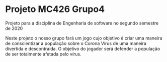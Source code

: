 # Projeto MC426 Grupo4

Projeto para a disciplina de Engenharia de software no segundo semestre de 2020

Neste projeto o nosso grupo fará um jogo cujo objetivo é criar uma maneira de conscientizar a população sobre o Corona Vírus de uma maneira divertida e descontraida. O objetivo do jogador será defender a população de ser totalmente afetada pelo vírus.
